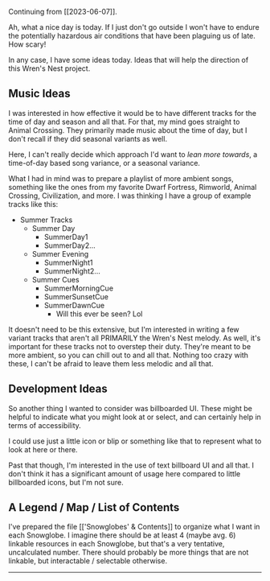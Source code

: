 Continuing from [[2023-06-07]].

Ah, what a nice day is today. If I just don't go outside I won't have to endure the potentially hazardous air conditions that have been plaguing us of late. How scary!

In any case, I have some ideas today. Ideas that will help the direction of this Wren's Nest project.

## Music Ideas

I was interested in how effective it would be to have different tracks for the time of day and season and all that. For that, my mind goes straight to Animal Crossing. They primarily made music about the time of day, but I don't recall if they did seasonal variants as well.

Here, I can't really decide which approach I'd want to *lean more towards*, a time-of-day based song variance, or a seasonal variance.

What I had in mind was to prepare a playlist of more ambient songs, something like the ones from my favorite Dwarf Fortress, Rimworld, Animal Crossing, Civilization, and more. I was thinking I have a group of example tracks like this:
- Summer Tracks
	- Summer Day
		- SummerDay1
		- SummerDay2...
	- Summer Evening
		- SummerNight1
		- SummerNight2...
	- Summer Cues
		- SummerMorningCue
		- SummerSunsetCue
		- SummerDawnCue
			- Will this ever be seen? Lol

It doesn't need to be this extensive, but I'm interested in writing a few variant tracks that aren't all PRIMARILY the Wren's Nest melody.
As well, it's important for these tracks not to overstep their duty. They're meant to be more ambient, so you can chill out to and all that. Nothing too crazy with these, I can't be afraid to leave them less melodic and all that.

## Development Ideas

So another thing I wanted to consider was billboarded UI. These might be helpful to indicate what you might look at or select, and can certainly help in terms of accessibility.

I could use just a little icon or blip or something like that to represent what to look at here or there.

Past that though, I'm interested in the use of text billboard UI and all that. I don't think it has a significant amount of usage here compared to little billboarded icons, but I'm not sure.

## A Legend / Map / List of Contents

I've prepared the file [['Snowglobes' & Contents]] to organize what I want in each Snowglobe. I imagine there should be at least 4 (maybe avg. 6) linkable resources in each Snowglobe, but that's a very tentative, uncalculated number. There should probably be more things that are not linkable, but interactable / selectable otherwise.

---

